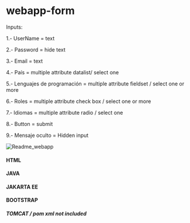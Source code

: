 # webapp-form

Inputs:

<p>1.- UserName = text</p>
<p>2.- Password = hide text</p>
<p>3.- Email = text </p>
<p>4.- País = multiple attribute datalist/ select one </p>
<p>5.- Lenguajes de programación = multiple attribute fieldset / select one or more </p>
<p>6.- Roles =  multiple attribute check box / select one or more</p>
<p>7.- Idiomas = multiple attribute radio / select one </p>
<p>8.- Button = submit </p>
<p>9.- Mensaje oculto = Hidden input </p>


![Readme_webapp](https://user-images.githubusercontent.com/13223880/215372288-cc040808-0438-45e9-8d6b-a9dbb79d7ddc.png)

<h4>HTML</h4>
<h4>JAVA</p>
<h4>JAKARTA EE</h4>
<h4>BOOTSTRAP</h4>

<h5>TOMCAT / pom xml not included </h5>
